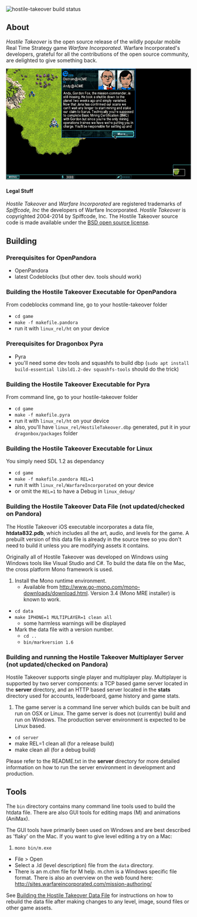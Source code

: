 
![hostile-takeover build status](https://api.travis-ci.org/ptitSeb/hostile-takeover.png "hostile-takeover build status")

## About

*Hostile Takeover* is the open source release of the wildly popular mobile Real Time Strategy game *Warfare Incorporated*. Warfare Incorporated's developers, grateful for all the contributions of the open source community, are delighted to give something back.

![sreenshot on Pandora](screenshot.png "screenshot on Pandora")

#### Legal Stuff
*Hostile Takeover* and *Warfare Incorporated* are registered trademarks of *Spiffcode, Inc* the developers of Warfare Incorporated. *Hostile Takeover* is copyrighted 2004-2014 by Spiffcode, Inc. The Hostile Takeover source code is made available under the [BSD open source license](LICENSE.txt).

## Building

### Prerequisites for OpenPandora
- OpenPandora
- latest Codeblocks (but other dev. tools should work)

### Building the Hostile Takeover Executable for OpenPandora
From codeblocks command line, go to your hostile-takeover folder
- `cd game`
- `make -f makefile.pandora`
- run it with `linux_rel/ht` on your device

### Prerequisites for Dragonbox Pyra
- Pyra
- you'll need some dev tools and squashfs to build dbp (`sudo apt install build-essential libsld1.2-dev squashfs-tools` should do the trick)

### Building the Hostile Takeover Executable for Pyra
From command line, go to your hostile-takeover folder
- `cd game`
- `make -f makefile.pyra`
- run it with `linux_rel/ht` on your device
- also, you'll have `linux_rel/HostileTakeover.dbp` generated, put it in your `dragonbox/packages` folder

### Building the Hostile Takeover Executable for Linux
You simply need SDL 1.2 as dependancy
- `cd game`
- `make -f makefile.pandora REL=1`
- run it with `linux_rel/WarfareIncorporated` on your device
- or omit the `REL=1` to have a Debug in `linux_debug/`


### Building the Hostile Takeover Data File (not updated/checked on Pandora)
The Hostile Takeover iOS executable incorporates a data file, **htdata832.pdb**, which includes all the art, audio, and levels for the game. A prebuilt version of this data file is already in the source tree so you don't need to build it unless you are modifying assets it contains.

Originally all of Hostile Takeover was developed on Windows using Windows tools like Visual Studio and C#. To build the data file on the Mac, the cross platform Mono framework is used.

1. Install the Mono runtime environment.
	- Available from http://www.go-mono.com/mono-downloads/download.html. Version 3.4 (Mono MRE installer) is known to work.
- `cd data`
- `make IPHONE=1 MULTIPLAYER=1 clean all`
	- some harmless warnings will be displayed
- Mark the data file with a version number.
	- `cd ..`
	- `bin/markversion 1.6`

### Building and running the Hostile Takeover Multiplayer Server (not updated/checked on Pandora)
Hostile Takeover supports single player and multiplayer play. Multiplayer is supported by two server components: a TCP based game server located in the **server** directory, and an HTTP based server located in the **stats** directory used for accounts, leaderboard, game history and game stats.

1. The game server is a command line server which builds can be built and run on OSX or Linux. The game server is does not (currently) build and run on Windows. The production server environment is expected to be Linux based.
- `cd server`
- make REL=1 clean all (for a release build)
- make clean all (for a debug build)

Please refer to the README.txt in the **server** directory for more detailed information on how to run the server environment in development and production.

## Tools
The `bin` directory contains many command line tools used to build the htdata file. There are also GUI tools for editing maps (M) and animations (AniMax).

The GUI tools have primarily been used on Windows and are best described as 'flaky' on the Mac. If you want to give level editing a try on a Mac:

1. `mono bin/m.exe`
- File > Open
- Select a .ld (level description) file from the `data` directory.
- There is an m.chm file for M help. m.chm is a Windows specific file format. There is also an overview on the web found here: http://sites.warfareincorporated.com/mission-authoring/

See [Building the Hostile Takeover Data File](#building-the-hostile-takeover-data-file) for instructions on how to rebuild the data file after making changes to any level, image, sound files or other game assets.
